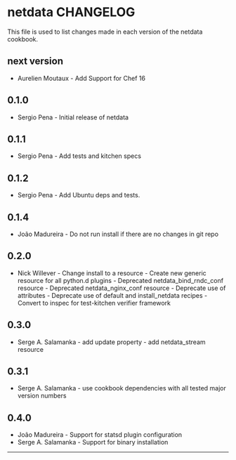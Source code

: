 # netdata CHANGELOG

This file is used to list changes made in each version of the netdata cookbook.

## next version
- Aurelien Moutaux - Add Support for Chef 16

## 0.1.0
- Sergio Pena - Initial release of netdata

## 0.1.1
- Sergio Pena - Add tests and kitchen specs

## 0.1.2
- Sergio Pena - Add Ubuntu deps and tests.

## 0.1.4
- João Madureira - Do not run install if there are no changes in git repo

## 0.2.0
- Nick Willever - Change install to a resource
                - Create new generic resource for all python.d plugins
                - Deprecated netdata_bind_rndc_conf resource
                - Deprecated netdata_nginx_conf resource
                - Deprecate use of attributes
                - Deprecate use of default and install_netdata recipes
                - Convert to inspec for test-kitchen verifier framework

## 0.3.0
- Serge A. Salamanka - add update property
                     - add netdata_stream resource

## 0.3.1
- Serge A. Salamanka - use cookbook dependencies with all tested major version numbers

## 0.4.0
- João Madureira - Support for statsd plugin configuration
- Serge A. Salamanka - Support for binary installation

- - -
